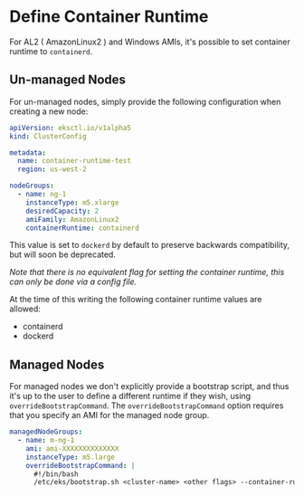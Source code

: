# Define Container Runtime

For AL2 ( AmazonLinux2 ) and Windows AMIs, it's possible to set container runtime to `containerd`.

## Un-managed Nodes

For un-managed nodes, simply provide the following configuration when creating a new node:

```yaml
apiVersion: eksctl.io/v1alpha5
kind: ClusterConfig

metadata:
  name: container-runtime-test
  region: us-west-2

nodeGroups:
  - name: ng-1
    instanceType: m5.xlarge
    desiredCapacity: 2
    amiFamily: AmazonLinux2
    containerRuntime: containerd
```

This value is set to `dockerd` by default to preserve backwards compatibility, but will soon be
deprecated.

_Note that there is no equivalent flag for setting the container runtime, this can only be done via a config file._

At the time of this writing the following container runtime values are allowed:

- containerd
- dockerd

## Managed Nodes

For managed nodes we don't explicitly provide a bootstrap script, and thus it's up to the user
to define a different runtime if they wish, using `overrideBootstrapCommand`.
The `overrideBootstrapCommand` option requires that you specify an AMI for the managed node group.

```yaml
managedNodeGroups:
  - name: m-ng-1
    ami: ami-XXXXXXXXXXXXXX
    instanceType: m5.large
    overrideBootstrapCommand: |
      #!/bin/bash
      /etc/eks/bootstrap.sh <cluster-name> <other flags> --container-runtime containerd
```
